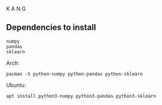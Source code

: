 K
A
N
G

## Dependencies to install
```
numpy
pandas
sklearn
```

Arch:

```
pacman -S python-numpy python-pandas python-sklearn
```

Ubuntu:
```
apt install python3-numpy python3-pandas python3-sklearn
```
